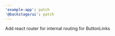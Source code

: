 ```yaml
---
'example-app': patch
'@backstage/ui': patch
---
```


Add react router for internal routing for ButtonLinks
